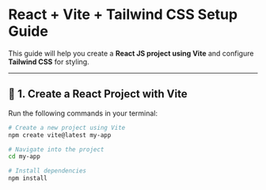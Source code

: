# React + Vite + Tailwind CSS Setup Guide

This guide will help you create a **React JS project using Vite** and configure **Tailwind CSS** for styling.

---

## 🚀 1. Create a React Project with Vite

Run the following commands in your terminal:

```bash
# Create a new project using Vite
npm create vite@latest my-app

# Navigate into the project
cd my-app

# Install dependencies
npm install
